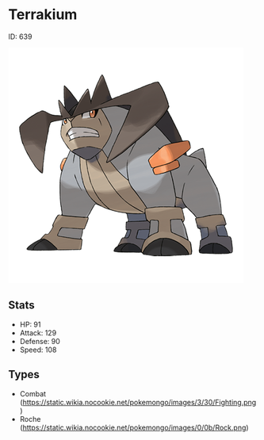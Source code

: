 # Terrakium


ID: 639

![](https://raw.githubusercontent.com/PokeAPI/sprites/master/sprites/pokemon/other/official-artwork/639.png "Terrakium")

## Stats


 - HP: 91
 - Attack: 129
 - Defense: 90
 - Speed: 108

## Types


 - Combat (https://static.wikia.nocookie.net/pokemongo/images/3/30/Fighting.png)
 - Roche (https://static.wikia.nocookie.net/pokemongo/images/0/0b/Rock.png)
